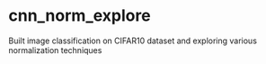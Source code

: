 # cnn_norm_explore
 Built image classification on CIFAR10 dataset and exploring various normalization techniques
